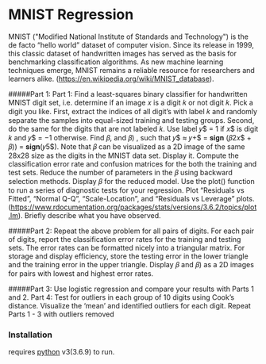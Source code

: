 # MNIST Regression

MNIST ("Modified National Institute of Standards and Technology") is the de facto “hello world”
dataset of computer vision. Since its release in 1999, this classic dataset of handwritten images has
served as the basis for benchmarking classification algorithms. As new machine learning
techniques emerge, MNIST remains a reliable resource for researchers and learners alike.
(https://en.wikipedia.org/wiki/MNIST_database).

#####Part 1:
Part 1: Find a least-squares binary classifier for handwritten MNIST digit set, i.e. determine if
an image 𝑥 is a digit 𝑘 or not digit 𝑘. Pick a digit you like. First, extract the indices of all digit’s
with label 𝑘 and randomly separate the samples into equal-sized training and testing groups.
Second, do the same for the digits that are not labeled 𝑘. Use label 𝑦$ = 1 if 𝑥$ is digit 𝑘 and 𝑦$ =
−1 otherwise. Find 𝛽, and 𝛽) , such that 𝑦$ ≈ 𝑦+$ = 𝐬𝐢𝐠𝐧 (𝛽2𝑥$ + 𝛽)) = 𝐬𝐢𝐠𝐧(𝑦5$). Note that 𝛽
can be visualized as a 2D image of the same 28x28 size as the digits in the MNIST data set.
Display it. Compute the classification error rate and confusion matrices for the both the training
and test sets. Reduce the number of parameters in the 𝛽 using backward selection methods.
Display 𝛽 for the reduced model.
Use the plot() function to run a series of diagnostic tests for your regression. Plot “Residuals vs
Fitted”, “Normal Q-Q”, “Scale-Location”, and “Residuals vs Leverage” plots.
(https://www.rdocumentation.org/packages/stats/versions/3.6.2/topics/plot.lm). Briefly describe
what you have observed.

#####Part 2: Repeat the above problem for all pairs of digits. For each pair of digits, report the
classification error rates for the training and testing sets. The error rates can be formatted nicely
into a triangular matrix. For storage and display efficiency, store the testing error in the lower
triangle and the training error in the upper triangle. Display 𝛽 and 𝛽) as a 2D images for pairs
with lowest and highest error rates.

#####Part 3: Use logistic regression and compare your results with Parts 1 and 2.
Part 4: Test for outliers in each group of 10 digits using Cook’s distance. Visualize the ‘mean’
and identified outliers for each digit. Repeat Parts 1 - 3 with outliers removed



### Installation

 requires [python](https://www.python.org/download/releases/3.0/) v3(3.6.9) to run.

